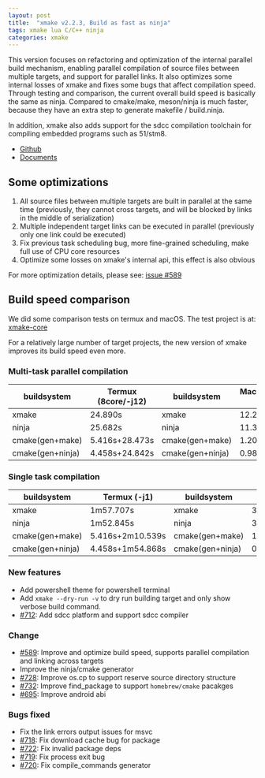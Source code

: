 ```yaml
---
layout: post
title:  "xmake v2.2.3, Build as fast as ninja"
tags: xmake lua C/C++ ninja
categories: xmake
---
```


This version focuses on refactoring and optimization of the internal parallel build mechanism, enabling parallel compilation of source files between multiple targets, and support for parallel links. It also optimizes some internal losses of xmake and fixes some bugs that affect compilation speed.
Through testing and comparison, the current overall build speed is basically the same as ninja. Compared to cmake/make, meson/ninja is much faster, because they have an extra step to generate makefile / build.ninja.

In addition, xmake also adds support for the sdcc compilation toolchain for compiling embedded programs such as 51/stm8.

* [Github](https://github.com/xmake-io/xmake)
* [Documents](https://xmake.io/#/home)

## Some optimizations

1. All source files between multiple targets are built in parallel at the same time (previously, they cannot cross targets, and will be blocked by links in the middle of serialization)
2. Multiple independent target links can be executed in parallel (previously only one link could be executed)
3. Fix previous task scheduling bug, more fine-grained scheduling, make full use of CPU core resources
4. Optimize some losses on xmake's internal api, this effect is also obvious

For more optimization details, please see: [issue #589](https://github.com/xmake-io/xmake/issues/589)

## Build speed comparison

We did some comparison tests on termux and macOS. The test project is at: [xmake-core](https://github.com/xmake-io/xmake/tree/master/core)

For a relatively large number of target projects, the new version of xmake improves its build speed even more.

### Multi-task parallel compilation

| buildsystem     | Termux (8core/-j12) | buildsystem      | MacOS (8core/-j12) |
|-----            | ----                | ---              | ---                |
|xmake            | 24.890s             | xmake            | 12.264s            |
|ninja            | 25.682s             | ninja            | 11.327s            |
|cmake(gen+make)  | 5.416s+28.473s      | cmake(gen+make)  | 1.203s+14.030s     |
|cmake(gen+ninja) | 4.458s+24.842s      | cmake(gen+ninja) | 0.988s+11.644s     |

### Single task compilation

| buildsystem     | Termux (-j1)     | buildsystem      | MacOS (-j1)    |
|-----            | ----             | ---              | ---            |
|xmake            | 1m57.707s        | xmake            | 39.937s        |
|ninja            | 1m52.845s        | ninja            | 38.995s        |
|cmake(gen+make)  | 5.416s+2m10.539s | cmake(gen+make)  | 1.203s+41.737s |
|cmake(gen+ninja) | 4.458s+1m54.868s | cmake(gen+ninja) | 0.988s+38.022s |








### New features

* Add powershell theme for powershell terminal
* Add `xmake --dry-run -v` to dry run building target and only show verbose build command.
* [#712](https://github.com/xmake-io/xmake/issues/712): Add sdcc platform and support sdcc compiler

### Change

* [#589](https://github.com/xmake-io/xmake/issues/589): Improve and optimize build speed, supports parallel compilation and linking across targets
* Improve the ninja/cmake generator
* [#728](https://github.com/xmake-io/xmake/issues/728): Improve os.cp to support reserve source directory structure
* [#732](https://github.com/xmake-io/xmake/issues/732): Improve find_package to support `homebrew/cmake` pacakges
* [#695](https://github.com/xmake-io/xmake/issues/695): Improve android abi

### Bugs fixed

* Fix the link errors output issues for msvc
* [#718](https://github.com/xmake-io/xmake/issues/718): Fix download cache bug for package
* [#722](https://github.com/xmake-io/xmake/issues/722): Fix invalid package deps
* [#719](https://github.com/xmake-io/xmake/issues/719): Fix process exit bug
* [#720](https://github.com/xmake-io/xmake/issues/720): Fix compile_commands generator

